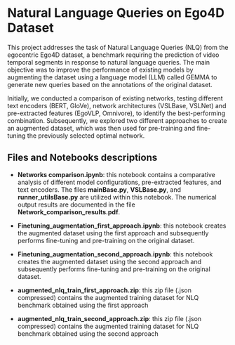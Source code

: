 # **Natural Language Queries on Ego4D Dataset**

This project addresses the task of Natural Language Queries (NLQ) from the egocentric Ego4D dataset, a benchmark requiring the prediction of video temporal segments in response to natural language queries. The main objective was to improve the performance of existing models by augmenting the dataset using a language model (LLM) called GEMMA to generate new queries based on the annotations of the original dataset.

Initially, we conducted a comparison of existing networks, testing different text encoders (BERT, GloVe), network architectures (VSLBase, VSLNet) and pre-extracted features (EgoVLP, Omnivore), to identify the best-performing combination. Subsequently, we explored two different approaches to create an augmented dataset, which was then used for pre-training and fine-tuning the previously selected optimal network.

## **Files and Notebooks descriptions**

- **Networks comparison.ipynb**: this notebook contains a comparative analysis of different model configurations, pre-extracted features, and text encoders. The files **mainBase.py**, **VSLBase.py**, and **runner_utilsBase.py** are utilized within this notebook. The numerical output results are documented in the file **Network_comparison_results.pdf**.

- **Finetuning_augmentation_first_approach.ipynb**: this notebook creates the augmented dataset using the first approach and subsequently performs fine-tuning and pre-training on the original dataset.

- **Finetuning_augmentation_second_approach.ipynb**: this notebook creates the augmented dataset using the second approach and subsequently performs fine-tuning and pre-training on the original dataset.
  
- **augmented_nlq_train_first_approach.zip**: this zip file (.json compressed) contains the augmented training dataset for NLQ benchmark obtained using the first approach
  
- **augmented_nlq_train_second_approach.zip**: this zip file (.json compressed) contains the augmented training dataset for NLQ benchmark obtained using the second approach  



